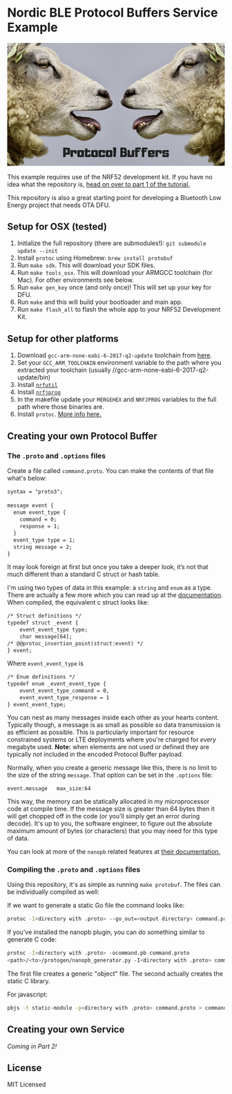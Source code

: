 # Nordic BLE Protocol Buffers Service Example

![Sheep](images/protobuf.jpg)

This example requires use of the NRF52 development kit. If you have no idea what the repository is, [head on over to part 1 of the tutorial.](https://www.jaredwolff.com/how-to-define-your-own-bluetooth-low-energy-configuration-service-using-protobuf/)

This repository is also a great starting point for developing a Bluetooth Low Energy project that needs OTA DFU.

## Setup for OSX (tested)

1. Initialize the full repository (there are submodules!): `git submodule update --init`
1. Install `protoc` using Homebrew: `brew install protobuf`
2. Run `make sdk`. This will download your SDK files.
3. Run `make tools_osx`. This will download your ARMGCC toolchain (for Mac). For other environments see below.
4. Run `make gen_key` once (and only once)! This will set up your key for DFU.
5. Run `make` and this will build your bootloader and main app.
6. Run `make flash_all` to flash the whole app to your NRF52 Development Kit.

## Setup for other platforms

1. Download `gcc-arm-none-eabi-6-2017-q2-update` toolchain from [here](https://developer.arm.com/open-source/gnu-toolchain/gnu-rm/downloads).
2. Set your `GCC_ARM_TOOLCHAIN` environment variable to the path where you extracted your toolchain (usually <path>/<to>/gcc-arm-none-eabi-6-2017-q2-update/bin)
3. Install [`nrfutil`](https://github.com/NordicSemiconductor/pc-nrfutil)
4. Install [`nrfjprog`](https://www.nordicsemi.com/Software-and-Tools/Development-Tools/nRF5-Command-Line-Tools/Download#infotabs)
5. In the makefile update your `MERGEHEX` and `NRFJPROG` variables to the full path where those binaries are.
6. Install `protoc`. [More info here.](https://developers.google.com/protocol-buffers/docs/downloads)

## Creating your own Protocol Buffer

### The `.proto` and `.options` files

Create a file called `command.proto`. You can make the contents of that file what's below:

```
syntax = "proto3";

message event {
  enum event_type {
    command = 0;
    response = 1;
  }
  event_type type = 1;
  string message = 2;
}
```

It may look foreign at first but once you take a deeper look, it’s not that much different than a standard C struct or hash table.

I'm using two types of data in this example: a `string` and `enum` as a type. There are actually a few more which you can read up at the [documentation](https://developers.google.com/protocol-buffers/docs/proto). When compiled, the equivalent c struct looks like:

```
/* Struct definitions */
typedef struct _event {
    event_event_type type;
    char message[64];
/* @@protoc_insertion_point(struct:event) */
} event;
```

Where `event_event_type` is

```
/* Enum definitions */
typedef enum _event_event_type {
    event_event_type_command = 0,
    event_event_type_response = 1
} event_event_type;
```

You can nest as many messages inside each other as your hearts content. Typically though, a message is as small as possible so data transmission is as efficient as possible. This is particularly important for resource constrained systems or LTE deployments where you're charged for *every* megabyte used. **Note:** when elements are not used or defined they are typically *not* included in the encoded Protocol Buffer payload.

Normally, when you create a generic message like this, there is no limit to the size of the string `message`. That option can be set in the `.options` file:

```
event.message	max_size:64
```

This way, the memory can be statically allocated in my microprocessor code at compile time. If the message size is greater than 64 bytes then it will get chopped off in the code (or you'll simply get an error during decode). It's up to you, the software engineer, to figure out the absolute maximum amount of bytes  (or characters) that you may need for this type of data.

You can look at more of the `nanopb` related features at [their documentation.](https://jpa.kapsi.fi/nanopb/docs/concepts.html)

### Compiling the `.proto` and `.options` files

Using this repository, it's as simple as running `make protobuf`. The files can be individually compiled as well:

If we want to generate a static Go file the command looks like:

```bash
protoc -I<directory with .proto> --go_out=<output directory> command.proto
```
If you've installed the nanopb plugin, you can do something similar to generate C code:

```bash
protoc -I<directory with .proto> -ocommand.pb command.proto
<path>/<to>/protogen/nanopb_generator.py -I<directory with .proto> command
```
The first file creates a generic "object" file. The second actually creates the static C library.

For javascript:

```bash
pbjs -t static-module -p<directory with .proto> command.proto > command.pb.js
```

## Creating your own Service

*Coming in Part 2!*

## License

MIT Licensed